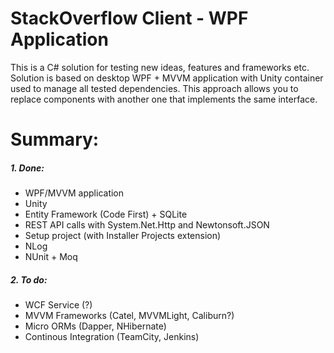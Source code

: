 # StackOverflow Client - WPF Application

This is a C# solution for testing new ideas, features and frameworks etc.
Solution is based on desktop WPF + MVVM application with Unity container used to manage all tested dependencies.
This approach allows you to replace components with another one that implements the same interface.

# Summary:
##### **1. Done:**
* WPF/MVVM application
* Unity 
* Entity Framework (Code First) + SQLite
* REST API calls with System.Net.Http and Newtonsoft.JSON
* Setup project (with Installer Projects extension)
* NLog
* NUnit + Moq
	
##### **2. To do:**
- WCF Service (?)
- MVVM Frameworks (Catel, MVVMLight, Caliburn?)
- Micro ORMs (Dapper, NHibernate)
- Continous Integration (TeamCity, Jenkins)